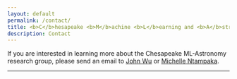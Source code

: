 ```yaml
---
layout: default
permalink: /contact/
title: <b>C</b>hesapeake <b>M</b>achine <b>L</b>earning and <b>A</b>stronomy
description: Contact
---
```


If you are interested in learning more about the Chesapeake ML-Astronomy research group, please send an email to <a href="mailto:jowu@stsci.edu">John Wu</a> or <a href="mailto:mntampaka@stsci.edu">Michelle Ntampaka</a>.

***
